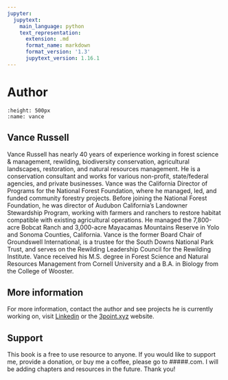 ```yaml
---
jupyter:
  jupytext:
    main_language: python
    text_representation:
      extension: .md
      format_name: markdown
      format_version: '1.3'
      jupytext_version: 1.16.1
---
```


# Author

```{image} /vr.jpg
:height: 500px
:name: vance
```
## Vance Russell
Vance Russell has nearly 40 years of experience working in forest science & management, rewilding, 
biodiversity conservation, agricultural landscapes, restoration, and natural resources management. He is a conservation consultant and works for various non-profit, state/federal agencies, and private businesses. Vance was the California Director of Programs for the National Forest Foundation, where he managed, led, and funded community forestry projects. Before joining the National Forest Foundation, he was director of Audubon California’s Landowner Stewardship Program, working with farmers and ranchers to restore habitat compatible with existing agricultural operations. He managed the 7,800-acre Bobcat Ranch and 3,000-acre Mayacamas Mountains Reserve in Yolo and Sonoma Counties, California. Vance is the former Board Chair of Groundswell International, is a trustee for the South Downs National Park Trust, and serves on the Rewilding Leadership Council for the Rewilding Institute. Vance received his M.S. degree in Forest Science and Natural Resources Management from Cornell University and a B.A. in Biology from the College of Wooster.

## More information
For more information, contact the author and see projects he is currently working on, visit [Linkedin](https://www.linkedin.com/in/vance-russell-ab596810/) or the [3point.xyz](https://3point.xyz) website.

## Support
This book is a free to use resource to anyone. If you would like to support me, provide a donation, or buy me a coffee, please go to #####.com. I will be adding chapters and resources in the future. Thank you!
